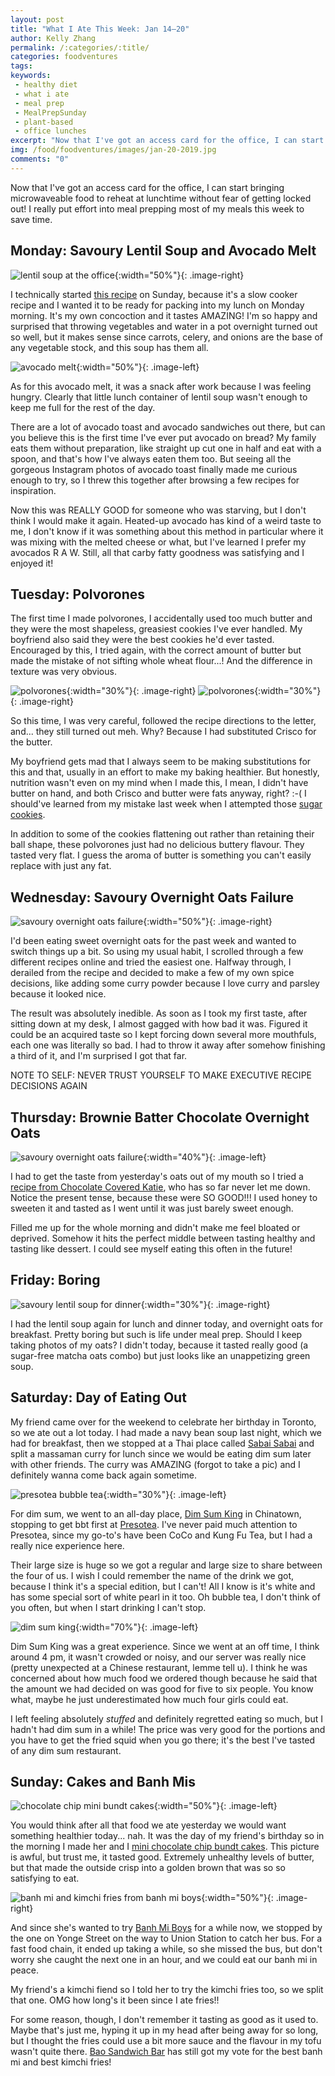 ```yaml
---
layout: post
title: "What I Ate This Week: Jan 14–20"
author: Kelly Zhang
permalink: /:categories/:title/
categories: foodventures
tags:
keywords:
 - healthy diet
 - what i ate
 - meal prep
 - MealPrepSunday
 - plant-based
 - office lunches
excerpt: "Now that I've got an access card for the office, I can start bringing microwaveable food to reheat at lunchtime without fear of getting locked out! I really put effort into meal prepping most of my meals this week to save time."
img: /food/foodventures/images/jan-20-2019.jpg
comments: "0"
---
```


Now that I've got an access card for the office, I can start bringing microwaveable food to reheat at lunchtime without fear of getting locked out! I really put effort into meal prepping most of my meals this week to save time.

## Monday: Savoury Lentil Soup and Avocado Melt

![lentil soup at the office](/food/recipe/images/savoury-lentil-soup-slow-cooker-instant-pot-3.jpg){:width="50%"}{: .image-right}

I technically started [this recipe](/food/recipe/savoury-lentil-soup-slow-cooker-instant-pot/) on Sunday, because it's a slow cooker recipe and I wanted it to be ready for packing into my lunch on Monday morning. It's my own concoction and it tastes AMAZING! I'm so happy and surprised that throwing vegetables and water in a pot overnight turned out so well, but it makes sense since carrots, celery, and onions are the base of any vegetable stock, and this soup has them all.

![avocado melt](/food/foodventures/images/avocado-melt.jpg){:width="50%"}{: .image-left}

As for this avocado melt, it was a snack after work because I was feeling hungry. Clearly that little lunch container of lentil soup wasn't enough to keep me full for the rest of the day.

There are a lot of avocado toast and avocado sandwiches out there, but can you believe this is the first time I've ever put avocado on bread? My family eats them without preparation, like straight up cut one in half and eat with a spoon, and that's how I've always eaten them too. But seeing all the gorgeous Instagram photos of avocado toast finally made me curious enough to try, so I threw this together after browsing a few recipes for inspiration.

Now this was REALLY GOOD for someone who was starving, but I don't think I would make it again. Heated-up avocado has kind of a weird taste to me, I don't know if it was something about this method in particular where it was mixing with the melted cheese or what, but I've learned I prefer my avocados R A W. Still, all that carby fatty goodness was satisfying and I enjoyed it!

## Tuesday: Polvorones

The first time I made polvorones, I accidentally used too much butter and they were the most shapeless, greasiest cookies I've ever handled. My boyfriend also said they were the best cookies he'd ever tasted. Encouraged by this, I tried again, with the correct amount of butter but made the mistake of not sifting whole wheat flour...! And the difference in texture was very obvious.

![polvorones](/food/foodventures/images/polvorones.jpg){:width="30%"}{: .image-right} ![polvorones](/food/foodventures/images/polvorones-1.jpg){:width="30%"}{: .image-right}

So this time, I was very careful, followed the recipe directions to the letter, and... they still turned out meh. Why? Because I had substituted Crisco for the butter.

My boyfriend gets mad that I always seem to be making substitutions for this and that, usually in an effort to make my baking healthier. But honestly, nutrition wasn't even on my mind when I made this, I mean, I didn't have butter on hand, and both Crisco and butter were fats anyway, right? :-( I should've learned from my mistake last week when I attempted those [sugar cookies](/food/foodventures/what-i-ate-starring-wafflemaker/).

In addition to some of the cookies flattening out rather than retaining their ball shape, these polvorones just had no delicious buttery flavour. They tasted very flat. I guess the aroma of butter is something you can't easily replace with just any fat.

## Wednesday: Savoury Overnight Oats Failure

![savoury overnight oats failure](/food/foodventures/images/savoury-overnight-oats-failure.jpg){:width="50%"}{: .image-right}

I'd been eating sweet overnight oats for the past week and wanted to switch things up a bit. So using my usual habit, I scrolled through a few different recipes online and tried the easiest one. Halfway through, I derailed from the recipe and decided to make a few of my own spice decisions, like adding some curry powder because I love curry and parsley because it looked nice.

The result was absolutely inedible. As soon as I took my first taste, after sitting down at my desk, I almost gagged with how bad it was. Figured it could be an acquired taste so I kept forcing down several more mouthfuls, each one was literally so bad. I had to throw it away after somehow finishing a third of it, and I'm surprised I got that far.

NOTE TO SELF: NEVER TRUST YOURSELF TO MAKE EXECUTIVE RECIPE DECISIONS AGAIN

## Thursday: Brownie Batter Chocolate Overnight Oats

![savoury overnight oats failure](/food/foodventures/images/brownie-batter-chocolate-overnight-oats.jpg){:width="40%"}{: .image-left}

I had to get the taste from yesterday's oats out of my mouth so I tried a [recipe from Chocolate Covered Katie](https://chocolatecoveredkatie.com/2016/04/07/chocolate-overnight-oats-brownie-batter/comment-page-2/), who has so far never let me down. Notice the present tense, because these were SO GOOD!!! I used honey to sweeten it and tasted as I went until it was just barely sweet enough.

Filled me up for the whole morning and didn't make me feel bloated or deprived. Somehow it hits the perfect middle between tasting healthy and tasting like dessert. I could see myself eating this often in the future!

## Friday: Boring

![savoury lentil soup for dinner](/food/recipe/images/savoury-lentil-soup-slow-cooker-instant-pot-2.jpg){:width="30%"}{: .image-right}

I had the lentil soup again for lunch and dinner today, and overnight oats for breakfast. Pretty boring but such is life under meal prep. Should I keep taking photos of my oats? I didn't today, because it tasted really good (a sugar-free matcha oats combo) but just looks like an unappetizing green soup.

## Saturday: Day of Eating Out

My friend came over for the weekend to celebrate her birthday in Toronto, so we ate out a lot today. I had made a navy bean soup last night, which we had for breakfast, then we stopped at a Thai place called [Sabai Sabai](http://www.sabaisabaito.ca/) and split a massaman curry for lunch since we would be eating dim sum later with other friends. The curry was AMAZING (forgot to take a pic) and I definitely wanna come back again sometime.

![presotea bubble tea](/food/foodventures/images/presotea.jpg){:width="30%"}{: .image-left}

For dim sum, we went to an all-day place, [Dim Sum King](https://www.dimsumkingrestaurant.com/) in Chinatown, stopping to get bbt first at [Presotea](https://www.presotea.ca/home). I've never paid much attention to Presotea, since my go-to's have been CoCo and Kung Fu Tea, but I had a really nice experience here.

Their large size is huge so we got a regular and large size to share between the four of us. I wish I could remember the name of the drink we got, because I think it's a special edition, but I can't! All I know is it's white and has some special sort of white pearl in it too. Oh bubble tea, I don't think of you often, but when I start drinking I can't stop.

![dim sum king](/food/foodventures/images/dim-sum-king.jpg){:width="70%"}{: .image-left}

Dim Sum King was a great experience. Since we went at an off time, I think around 4 pm, it wasn't crowded or noisy, and our server was really nice (pretty unexpected at a Chinese restaurant, lemme tell u). I think he was concerned about how much food we ordered though because he said that the amount we had decided on was good for five to six people. You know what, maybe he just underestimated how much four girls could eat.

I left feeling absolutely *stuffed* and definitely regretted eating so much, but I hadn't had dim sum in a while! The price was very good for the portions and you have to get the fried squid when you go there; it's the best I've tasted of any dim sum restaurant.

## Sunday: Cakes and Banh Mis

![chocolate chip mini bundt cakes](/food/foodventures/images/chocolate-chip-mini-bundt-cakes.jpg){:width="50%"}{: .image-left}

You would think after all that food we ate yesterday we would want something healthier today... nah. It was the day of my friend's birthday so in the morning I made her and I [mini chocolate chip bundt cakes](https://www.allrecipes.com/recipe/259990/ghirardelli-chocolate-chip-mini-bundt-cakes/). This picture is awful, but trust me, it tasted good. Extremely unhealthy levels of butter, but that made the outside crisp into a golden brown that was so so satisfying to eat.

![banh mi and kimchi fries from banh mi boys](/food/foodventures/images/banh-mi-boys.jpg){:width="50%"}{: .image-right}


And since she's wanted to try [Banh Mi Boys](http://www.banhmiboys.com/) for a while now, we stopped by the one on Yonge Street on the way to Union Station to catch her bus. For a fast food chain, it ended up taking a while, so she missed the bus, but don't worry she caught the next one in an hour, and we could eat our banh mi in peace.

My friend's a kimchi fiend so I told her to try the kimchi fries too, so we split that one. OMG how long's it been since I ate fries!!

For some reason, though, I don't remember it tasting as good as it used to. Maybe that's just me, hyping it up in my head after being away for so long, but I thought the fries could use a bit more sauce and the flavour in my tofu wasn't quite there. [Bao Sandwich Bar](https://www.baosandwichbar.com/) has still got my vote for the best banh mi and best kimchi fries!
